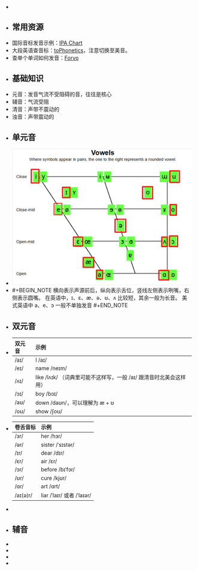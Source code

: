 -
- ## 常用资源
- 国际音标发音示例：[IPA Chart](https://www.ipachart.com/)
- 大段英语查音标：[toPhonetics](https://tophonetics.com/)，注意切换至美音。
- 查单个单词如何发音：[Forvo](https://forvo.com/)
- ## 基础知识
- 元音：发音气流不受阻碍的音，往往是核心
- 辅音：气流受阻
- 清音：声带不震动的
- 浊音：声带震动的
- ## 单元音
- ![image.png](../assets/image_1731652590809_0.png)
- #+BEGIN_NOTE
  横向表示声源前后，纵向表示舌位，竖线左侧表示咧嘴，右侧表示圆嘴。
  在英语中，ɪ、ɛ、æ、ə、ʊ、ʌ 比较短，其余一般为长音。
  美式英语中 a、e、ɔ 一般不单独发音
  #+END_NOTE
- ## 双元音
- |双元音|示例|
  |--|--|
  |/aɪ/|I /aɪ/|
  |/eɪ/|name /neɪm/|
  |/ʌɪ/|like /lʌɪk/ （词典里可能不这样写，一般 /aɪ/ 跟清音时北美会这样用）|
  |/ɔɪ/|boy /bɔɪ/|
  |/aʊ/|down /daʊn/，可以理解为 æ + ʊ|
  |/oʊ/|show /ʃoʊ/|
- |卷舌音标|示例|
  |--|--|
  |/ɜr/|her /hɜr/|
  |/ər/|sister /ˈsɪstər/|
  |/ɪr/|dear /dɪr/|
  |/ɛr/|air /ɛr/|
  |/ɔr/|before /bɪˈfɔr/|
  |/ʊr/|cure /kjʊr/|
  |/ɑr/|art /ɑrt/|
  |/aɪ(ə)r/|liar /ˈlaɪr/ 或者 /ˈlaɪər/|
-
- ## 辅音
-
-
-
-